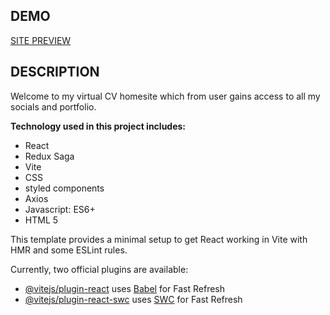 ## DEMO

[SITE PREVIEW](https://tomekpiotrowski-homepage.netlify.app/)

## DESCRIPTION

Welcome to my virtual CV homesite which from user gains access to all my socials and portfolio.

**Technology used in this project includes:**

- React
- Redux Saga
- Vite
- CSS
- styled components
- Axios
- Javascript: ES6+
- HTML 5

This template provides a minimal setup to get React working in Vite with HMR and some ESLint rules.

Currently, two official plugins are available:

- [@vitejs/plugin-react](https://github.com/vitejs/vite-plugin-react/blob/main/packages/plugin-react/README.md)
  uses [Babel](https://babeljs.io/) for Fast Refresh
- [@vitejs/plugin-react-swc](https://github.com/vitejs/vite-plugin-react-swc) uses [SWC](https://swc.rs/) for Fast
  Refresh
